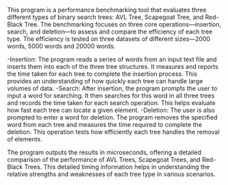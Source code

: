 This program is a performance benchmarking tool that evaluates three different types of binary search trees: AVL Tree, Scapegoat Tree, and Red-Black Tree. The benchmarking focuses on three core operations—insertion, search, and deletion—to assess and compare the efficiency of each tree type. 
The efficiency is tested on three datasets of different sizes—2000 words, 5000 words and 20000 words.

-Insertion: The program reads a series of words from an input text file and inserts them into each of the three tree structures. It measures and reports the time taken for each tree to complete the insertion process. This provides an understanding of how quickly each tree can handle large volumes of data.
-Search: After insertion, the program prompts the user to input a word for searching. It then searches for this word in all three trees and records the time taken for each search operation. This helps evaluate how fast each tree can locate a given element.
-Deletion: The user is also prompted to enter a word for deletion. The program removes the specified word from each tree and measures the time required to complete the deletion. This operation tests how efficiently each tree handles the removal of elements.

The program outputs the results in microseconds, offering a detailed comparison of the performance of AVL Trees, Scapegoat Trees, and Red-Black Trees. This detailed timing information helps in understanding the relative strengths and weaknesses of each tree type in various scenarios.
